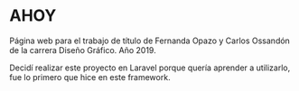 # AHOY
 Página web para el trabajo de título de Fernanda Opazo y Carlos Ossandón de la carrera Diseño Gráfico. Año 2019.
 
Decidí realizar este proyecto en Laravel porque quería aprender a utilizarlo, fue lo primero que hice en este framework.

